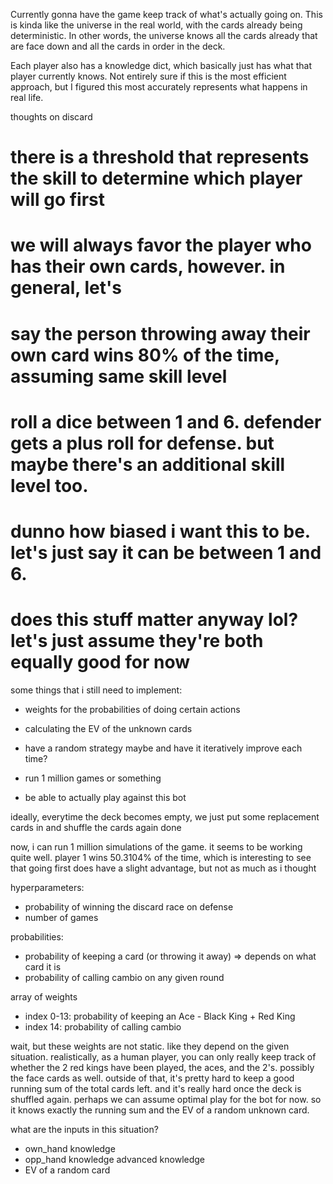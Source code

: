 Currently gonna have the game keep track of what's actually going on. This is kinda like the universe in the real world, with the cards already being deterministic. In other words, the universe knows all the cards already that are face down and all the cards in order in the deck.

Each player also has a knowledge dict, which basically just has what that player currently knows. Not entirely sure if this is the most efficient approach, but I figured this most accurately represents what happens in real life.

thoughts on discard

# there is a threshold that represents the skill to determine which player will go first

# we will always favor the player who has their own cards, however. in general, let's

# say the person throwing away their own card wins 80% of the time, assuming same skill level

# roll a dice between 1 and 6. defender gets a plus roll for defense. but maybe there's an additional skill level too.

# dunno how biased i want this to be. let's just say it can be between 1 and 6.

# does this stuff matter anyway lol? let's just assume they're both equally good for now

some things that i still need to implement:

- weights for the probabilities of doing certain actions
- calculating the EV of the unknown cards
- have a random strategy maybe and have it iteratively improve each time?
- run 1 million games or something

- be able to actually play against this bot

ideally, everytime the deck becomes empty, we just put some replacement cards in and shuffle the cards again
done

now, i can run 1 million simulations of the game. it seems to be working quite well. player 1 wins 50.3104% of the time, which is interesting to see that going first does have a slight advantage, but not as much as i thought

hyperparameters:

- probability of winning the discard race on defense
- number of games

probabilities:

- probability of keeping a card (or throwing it away)
  => depends on what card it is
- probability of calling cambio on any given round

array of weights

- index 0-13: probability of keeping an Ace - Black King + Red King
- index 14: probability of calling cambio

wait, but these weights are not static. like they depend on the given situation.
realistically, as a human player, you can only really keep track of whether the 2 red kings have been played, the aces, and the 2's. possibly the face cards as well. outside of that, it's pretty hard to keep a good running sum of the total cards left. and it's really hard once the deck is shuffled again. perhaps we can assume optimal play for the bot for now. so it knows exactly the running sum and
the EV of a random unknown card.

what are the inputs in this situation?

- own_hand knowledge
- opp_hand knowledge
  advanced knowledge
- EV of a random card
